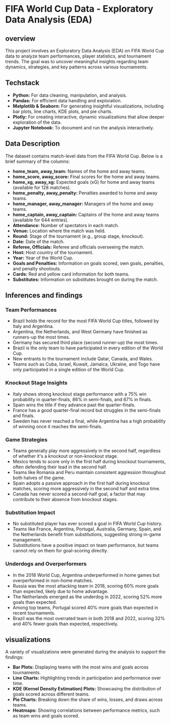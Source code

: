 
# FIFA World Cup Data - Exploratory Data Analysis (EDA)





## overview
This project involves an Exploratory Data Analysis (EDA) on FIFA World Cup data to analyze team performances, player statistics, and tournament trends. The goal was to uncover meaningful insights regarding team dynamics, strategies, and key patterns across various tournaments.


## Techstack
- **Python:** For data cleaning, manipulation, and analysis.
- **Pandas:** For efficient data handling and exploration.
- **Matplotlib & Seaborn:** For generating insightful visualizations, including bar plots, line charts, KDE plots, and pie charts.
- **Plotly:** For creating interactive, dynamic visualizations that allow deeper exploration of the data.
- **Jupyter Notebook:** To document and run the analysis interactively.
## Data Description
The dataset contains match-level data from the FIFA World Cup. Below is a brief summary of the columns:

- **home_team, away_team:** Names of the home and away teams.
- **home_score, away_score:** Final scores for the home and away teams.
- **home_xg, away_xg:** Expected goals (xG) for home and away teams (available for 128 matches).
- **home_penalty, away_penalty:** Penalties awarded to home and away teams.
- **home_manager, away_manager:** Managers of the home and away teams.
- **home_captain, away_captain:** Captains of the home and away teams (available for 644 entries).
- **Attendance:** Number of spectators in each match.
- **Venue:** Location where the match was held.
- **Round:** Stage of the tournament (e.g., group stage, knockout).
- **Date:** Date of the match.
- **Referee, Officials:** Referee and officials overseeing the match.
- **Host:** Host country of the tournament.
- **Year:** Year of the World Cup.
- **Goals and Penalties:** Information on goals scored, own goals, penalties, and penalty shootouts.
- **Cards:** Red and yellow card information for both teams.
- **Substitutes:** Information on substitutes brought on during the match.
## Inferences and findings
### Team Performances
- Brazil holds the record for the most FIFA World Cup titles, followed by Italy and Argentina.
- Argentina, the Netherlands, and West Germany have finished as runners-up the most times.
- Germany has secured third place (second runner-up) the most times.
- Brazil is the only team to have participated in every edition of the World Cup.
- New entrants to the tournament include Qatar, Canada, and Wales.
- Teams such as Cuba, Israel, Kuwait, Jamaica, Ukraine, and Togo have only participated in a single edition of the World Cup.
### Knockout Stage Insights
- Italy shows strong knockout stage performance with a 75% win probability in quarter-finals, 86% in semi-finals, and 67% in finals.
- Spain wins the title if they advance past the quarter-finals.
- France has a good quarter-final record but struggles in the semi-finals and finals.
- Sweden has never reached a final, while Argentina has a high probability of winning once it reaches the semi-finals.
### Game Strategies
- Teams generally play more aggressively in the second half, regardless of whether it's a knockout or non-knockout stage.
- Mexico tends to score only in the first half during knockout tournaments, often defending their lead in the second half.
- Teams like Romania and Peru maintain consistent aggression throughout both halves of the game.
- Spain adopts a passive approach in the first half during knockout matches, scoring more aggressively in the second half and extra time.
- Canada has never scored a second-half goal, a factor that may contribute to their absence from knockout stages.
### Substitution Impact
- No substituted player has ever scored a goal in FIFA World Cup history.
- Teams like France, Argentina, Portugal, Australia, Germany, Spain, and the Netherlands benefit from substitutions, suggesting strong in-game management.
- Substitutions have a positive impact on team performance, but teams cannot rely on them for goal-scoring directly.
### Underdogs and Overperformers
- In the 2018 World Cup, Argentina underperformed in home games but overperformed in non-home matches.
- Russia was the most attacking team in 2018, scoring 60% more goals than expected, likely due to home advantage.
- The Netherlands emerged as the underdog in 2022, scoring 52% more goals than expected.
- Among top teams, Portugal scored 40% more goals than expected in recent tournaments.
- Brazil was the most overrated team in both 2018 and 2022, scoring 32% and 40% fewer goals than expected, respectively.
## visualizations
A variety of visualizations were generated during the analysis to support the findings:

- **Bar Plots:** Displaying teams with the most wins and goals across tournaments.
- **Line Charts:** Highlighting trends in participation and performance over time.
- **KDE (Kernel Density Estimation) Plots:** Showcasing the distribution of goals scored across different teams.
- **Pie Charts:** Breaking down the share of wins, losses, and draws across teams.
- **Heatmaps:** Showing correlations between performance metrics, such as team wins and goals scored.
